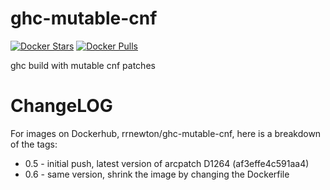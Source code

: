 # ghc-mutable-cnf

[![Docker Stars](https://img.shields.io/docker/stars/vikraman/ghc-mutable-cnf.svg)](https://hub.docker.com/r/vikraman/ghc-mutable-cnf)
[![Docker Pulls](https://img.shields.io/docker/pulls/vikraman/ghc-mutable-cnf.svg)](https://hub.docker.com/r/vikraman/ghc-mutable-cnf)

ghc build with mutable cnf patches

# ChangeLOG 

For images on Dockerhub, rrnewton/ghc-mutable-cnf, here is a breakdown
of the tags:

 * 0.5 - initial push, latest version of arcpatch D1264 (af3effe4c591aa4)
 * 0.6 - same version, shrink the image by changing the Dockerfile
